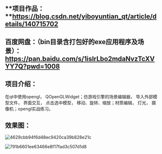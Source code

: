 ## **项目作品：**https://blog.csdn.net/yiboyuntian_qt/article/details/140715702



## 百度网盘：（bin目录含打包好的exe应用程序及场景）：https://pan.baidu.com/s/1islrLbo2mdaNvzTcXVYY7Q?pwd=1008



## 项目介绍：

在qt中使用opengl， QOpenGLWidget；仿游戏引擎的场景编辑器， 导入外部模型文件， 界面交互， 点击选中模型， 移动、旋转、缩放；材质编辑， 灯光， 摄像机；opengl实战练习。



## 效果图：


![4629cbb94f6d48ec9420ca39b828e21c](https://github.com/user-attachments/assets/380e3c27-5867-409b-a8c2-82f3a330aabb)


![791b6601ee63466e8f17fad3c507d1d8](https://github.com/user-attachments/assets/65cb14d7-68d3-43af-9341-63072615200c)
